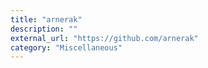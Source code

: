 ```yaml
---
title: "arnerak"
description: ""
external_url: "https://github.com/arnerak"
category: "Miscellaneous"
---
```

